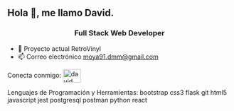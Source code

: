 ## Hola 👋, me llamo David.

<h3 align="center" class="heading-element" dir="auto">Full Stack Web Developer</h3>

- 🔭 Proyecto actual RetroVinyl
- 📫 Correo electrónico moya91.dmm@gmail.com

Conecta conmigo:
<a href="https://www.linkedin.com/in/david-moya-781339357/" rel="nofollow"><img align="center" src="https://raw.githubusercontent.com/rahuldkjain/github-profile-readme-generator/master/src/images/icons/Social/linked-in-alt.svg" alt="david moya" height="30" width="40" style="max-width: 100%;"></a>

Lenguajes de Programación y Herramientas:
bootstrap css3 flask git html5 javascript jest postgresql postman python react


